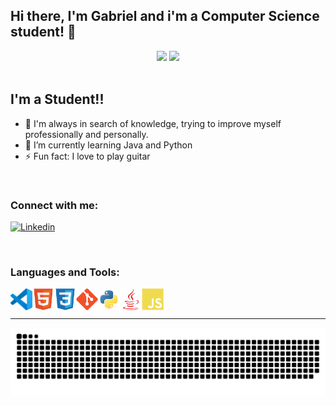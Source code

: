 
## Hi there, I'm Gabriel and i'm a Computer Science student! 👋 

<div align="center">
  <img height="180em" src="https://github-readme-stats.vercel.app/api?username=GabrielDiniz05&show_icons=true&theme=dark&include_all_commits=true&count_private=true"/>
  <img height="180em" src="https://github-readme-stats.vercel.app/api/top-langs/?username=GabrielDiniz05&layout=compact&langs_count=7&theme=dark"/>
</div>

<br />

## I'm a Student!!

- 🔭 I'm always in search of knowledge, trying to improve myself professionally and personally.
- 🌱 I’m currently learning Java and Python
- ⚡ Fun fact: I love to play guitar

<br />

### Connect with me:

[![Linkedin](https://img.shields.io/badge/LinkedIn-0077B5?style=for-the-badge&logo=linkedin&logoColor=white)](https://www.linkedin.com/in/gabriel-assis-diniz/)

<br />

### Languages and Tools:

<div>
<img align="left" alt="Visual Studio Code" width="35px" src="https://raw.githubusercontent.com/github/explore/80688e429a7d4ef2fca1e82350fe8e3517d3494d/topics/visual-studio-code/visual-studio-code.png" />
  <img align="left" alt="HTML5" width="35px" src="https://raw.githubusercontent.com/devicons/devicon/master/icons/html5/html5-original.svg" />
  <img align="left" alt="CSS3" width="35px" src="https://raw.githubusercontent.com/devicons/devicon/master/icons/css3/css3-original.svg" />
  <img align="left" alt="Git" width="35px" src="https://raw.githubusercontent.com/devicons/devicon/master/icons/git/git-plain.svg" />
  <img align="left" alt="Python" width="35px" src="https://raw.githubusercontent.com/devicons/devicon/master/icons/python/python-original.svg" />
  <img align="left" alt="Java" width="35px" src="https://raw.githubusercontent.com/devicons/devicon/master/icons/java/java-plain.svg" />
  <img align="left" alt="JavaScript" width="35px" src="https://raw.githubusercontent.com/devicons/devicon/master/icons/javascript/javascript-plain.svg" />
<div>

<br />
<br />

---

![](https://github.com/Platane/snk/raw/output/github-contribution-grid-snake.svg)